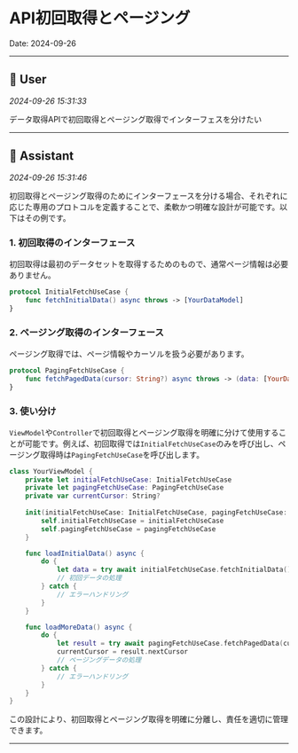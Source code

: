 # API初回取得とページング

Date: 2024-09-26

---

## 👤 User
*2024-09-26 15:31:33*

データ取得APIで初回取得とページング取得でインターフェスを分けたい

---

## 🤖 Assistant
*2024-09-26 15:31:46*

初回取得とページング取得のためにインターフェースを分ける場合、それぞれに応じた専用のプロトコルを定義することで、柔軟かつ明確な設計が可能です。以下はその例です。

### 1. 初回取得のインターフェース
初回取得は最初のデータセットを取得するためのもので、通常ページ情報は必要ありません。

```swift
protocol InitialFetchUseCase {
    func fetchInitialData() async throws -> [YourDataModel]
}
```

### 2. ページング取得のインターフェース
ページング取得では、ページ情報やカーソルを扱う必要があります。

```swift
protocol PagingFetchUseCase {
    func fetchPagedData(cursor: String?) async throws -> (data: [YourDataModel], nextCursor: String?)
}
```

### 3. 使い分け
`ViewModel`や`Controller`で初回取得とページング取得を明確に分けて使用することが可能です。例えば、初回取得では`InitialFetchUseCase`のみを呼び出し、ページング取得時は`PagingFetchUseCase`を呼び出します。

```swift
class YourViewModel {
    private let initialFetchUseCase: InitialFetchUseCase
    private let pagingFetchUseCase: PagingFetchUseCase
    private var currentCursor: String?
    
    init(initialFetchUseCase: InitialFetchUseCase, pagingFetchUseCase: PagingFetchUseCase) {
        self.initialFetchUseCase = initialFetchUseCase
        self.pagingFetchUseCase = pagingFetchUseCase
    }

    func loadInitialData() async {
        do {
            let data = try await initialFetchUseCase.fetchInitialData()
            // 初回データの処理
        } catch {
            // エラーハンドリング
        }
    }

    func loadMoreData() async {
        do {
            let result = try await pagingFetchUseCase.fetchPagedData(cursor: currentCursor)
            currentCursor = result.nextCursor
            // ページングデータの処理
        } catch {
            // エラーハンドリング
        }
    }
}
```

この設計により、初回取得とページング取得を明確に分離し、責任を適切に管理できます。

---
